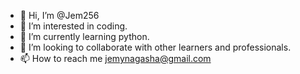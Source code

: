 - 👋 Hi, I’m @Jem256
- 👀 I’m interested in coding.
- 🌱 I’m currently learning python.
- 💞️ I’m looking to collaborate with other learners and professionals.
- 📫 How to reach me jemynagasha@gmail.com

<!---
Jem256/Jem256 is a ✨ special ✨ repository because its `README.md` (this file) appears on your GitHub profile.
You can click the Preview link to take a look at your changes.
--->
